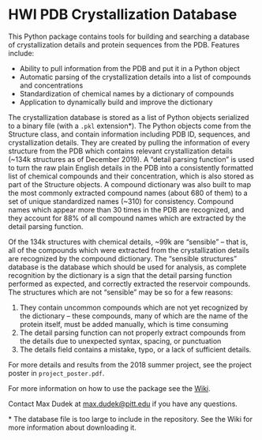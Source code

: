 # HWI PDB Crystallization Database

This Python package contains tools for building and searching a database of crystallization details and protein sequences from the PDB. Features include:
* Ability to pull information from the PDB and put it in a Python object
* Automatic parsing of the crystallization details into a list of compounds and concentrations
* Standardization of chemical names by a dictionary of compounds
* Application to dynamically build and improve the dictionary

The crystallization database is stored as a list of Python objects serialized to a binary file (with a `.pkl` extension*). The Python objects come from the Structure class, and contain information including PDB ID, sequences, and crystallization details. They are created by pulling the information of every structure from the PDB which contains relevant crystallization details (~134k structures as of December 2019). A “detail parsing function” is used to turn the raw plain English details in the PDB into a consistently formatted list of chemical compounds and their concentration, which is also stored as part of the Structure objects. A compound dictionary was also built to map the most commonly extracted compound names (about 680 of them) to a set of unique standardized names (~310) for consistency.  Compound names which appear more than 30 times in the PDB are recognized, and they account for 88% of all compound names which are extracted by the detail parsing function.
 
Of the 134k structures with chemical details, ~99k are “sensible” – that is, all of the compounds which were extracted from the crystallization details are recognized by the compound dictionary. The “sensible structures” database is the database which should be used for analysis, as complete recognition by the dictionary is a sign that the detail parsing function performed as expected, and correctly extracted the reservoir compounds. The structures which are not “sensible” may be so for a few reasons:
1. They contain uncommon compounds which are not yet recognized by the dictionary – these compounds, many of which are the name of the protein itself, must be added manually, which is time consuming
2. The detail parsing function can not properly extract compounds from the details due to unexpected syntax, spacing, or punctuation
3. The details field contains a mistake, typo, or a lack of sufficient details.

For more details and results from the 2018 summer project, see the project poster in `project_poster.pdf`.

For more information on how to use the package see the [Wiki](https://github.com/maxdudek/crystallizationDatabase/wiki).

Contact Max Dudek at max.dudek@pitt.edu if you have any questions.

\* The database file is too large to include in the repository. See the Wiki for more information about downloading it.
